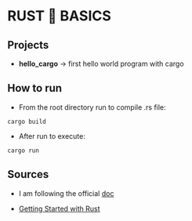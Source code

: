 # **RUST 🦀 BASICS**

## Projects

- **hello_cargo** -> first hello world program with cargo

## How to run

- From the root directory run to compile .rs file:

`cargo build`

- After run to execute:

`cargo run`

## Sources

- I am following the official [doc](https://doc.rust-lang.org/book/)

- [Getting Started with Rust](https://doc.rust-lang.org/book/ch01-00-getting-started.html)
